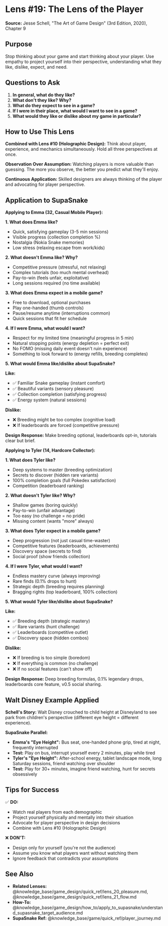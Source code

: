 # Lens #19: The Lens of the Player

**Source:** Jesse Schell, "The Art of Game Design" (3rd Edition, 2020), Chapter 9

## Purpose

Stop thinking about your game and start thinking about your player. Use empathy to project yourself into their perspective, understanding what they like, dislike, expect, and need.

## Questions to Ask

1. **In general, what do they like?**
2. **What don't they like? Why?**
3. **What do they expect to see in a game?**
4. **If I were in their place, what would I want to see in a game?**
5. **What would they like or dislike about my game in particular?**

## How to Use This Lens

**Combined with Lens #10 (Holographic Design):**
Think about player, experience, and mechanics simultaneously. Hold all three perspectives at once.

**Observation Over Assumption:**
Watching players is more valuable than guessing. The more you observe, the better you predict what they'll enjoy.

**Continuous Application:**
Skilled designers are always thinking of the player and advocating for player perspective.

## Application to SupaSnake

**Applying to Emma (32, Casual Mobile Player):**

**1. What does Emma like?**
- Quick, satisfying gameplay (3-5 min sessions)
- Visible progress (collection completion %)
- Nostalgia (Nokia Snake memories)
- Low stress (relaxing escape from work/kids)

**2. What doesn't Emma like? Why?**
- Competitive pressure (stressful, not relaxing)
- Complex tutorials (too much mental overhead)
- Pay-to-win (feels unfair, exploitative)
- Long sessions required (no time available)

**3. What does Emma expect in a mobile game?**
- Free to download, optional purchases
- Play one-handed (thumb controls)
- Pause/resume anytime (interruptions common)
- Quick sessions that fit her schedule

**4. If I were Emma, what would I want?**
- Respect for my limited time (meaningful progress in 5 min)
- Natural stopping points (energy depletion = perfect exit)
- No FOMO (missing daily event doesn't ruin experience)
- Something to look forward to (energy refills, breeding completes)

**5. What would Emma like/dislike about SupaSnake?**

**Like:**
- ✅ Familiar Snake gameplay (instant comfort)
- ✅ Beautiful variants (sensory pleasure)
- ✅ Collection completion (satisfying progress)
- ✅ Energy system (natural sessions)

**Dislike:**
- ❌ Breeding might be too complex (cognitive load)
- ❌ If leaderboards are forced (competitive pressure)

**Design Response:** Make breeding optional, leaderboards opt-in, tutorials clear but brief.

**Applying to Tyler (14, Hardcore Collector):**

**1. What does Tyler like?**
- Deep systems to master (breeding optimization)
- Secrets to discover (hidden rare variants)
- 100% completion goals (full Pokedex satisfaction)
- Competition (leaderboard ranking)

**2. What doesn't Tyler like? Why?**
- Shallow games (boring quickly)
- Pay-to-win (unfair advantage)
- Too easy (no challenge = no pride)
- Missing content (wants "more" always)

**3. What does Tyler expect in a mobile game?**
- Deep progression (not just casual time-waster)
- Competitive features (leaderboards, achievements)
- Discovery space (secrets to find)
- Social proof (show friends collection)

**4. If I were Tyler, what would I want?**
- Endless mastery curve (always improving)
- Rare finds (0.1% drops to hunt)
- Strategic depth (breeding requires planning)
- Bragging rights (top leaderboard, 100% collection)

**5. What would Tyler like/dislike about SupaSnake?**

**Like:**
- ✅ Breeding depth (strategic mastery)
- ✅ Rare variants (hunt challenge)
- ✅ Leaderboards (competitive outlet)
- ✅ Discovery space (hidden combos)

**Dislike:**
- ❌ If breeding is too simple (boredom)
- ❌ If everything is common (no challenge)
- ❌ If no social features (can't show off)

**Design Response:** Deep breeding formulas, 0.1% legendary drops, leaderboards core feature, v0.5 social sharing.

## Walt Disney Example Applied

**Schell's Story:** Walt Disney crouched to child height at Disneyland to see park from children's perspective (different eye height = different experience).

**SupaSnake Parallel:**
- **Emma's "Eye Height":** Bus seat, one-handed phone grip, tired at night, frequently interrupted
- **Test:** Play on bus, interrupt yourself every 2 minutes, play while tired
- **Tyler's "Eye Height":** After-school energy, tablet landscape mode, long Saturday sessions, friend watching over shoulder
- **Test:** Play for 30+ minutes, imagine friend watching, hunt for secrets obsessively

## Tips for Success

✅ **DO:**
- Watch real players from each demographic
- Project yourself physically and mentally into their situation
- Advocate for player perspective in design decisions
- Combine with Lens #10 (Holographic Design)

❌ **DON'T:**
- Design only for yourself (you're not the audience)
- Assume you know what players want without watching them
- Ignore feedback that contradicts your assumptions

## See Also

- **Related Lenses:** @knowledge_base/game_design/quick_ref/lens_20_pleasure.md, @knowledge_base/game_design/quick_ref/lens_21_flow.md
- **How-To:** @knowledge_base/game_design/how_to/apply_to_supasnake/understand_supasnake_target_audience.md
- **SupaSnake Ref:** @knowledge_base/game/quick_ref/player_journey.md
